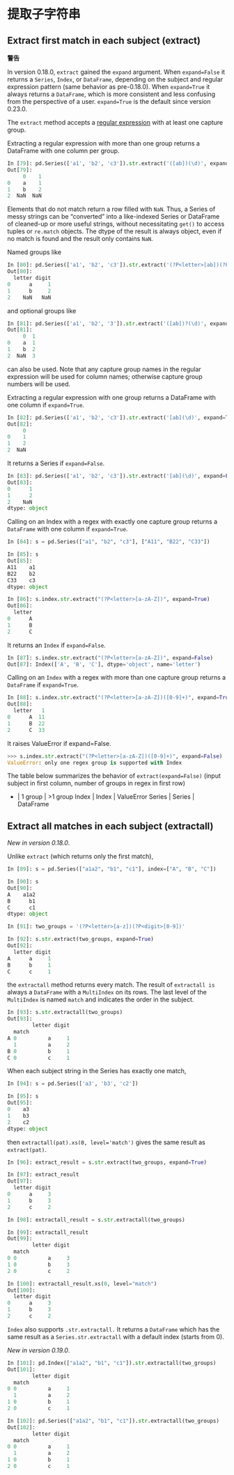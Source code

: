 # 提取子字符串

## Extract first match in each subject (extract)

<div class="warning-warp">
<b>警告</b>
<p>
In version 0.18.0, <code>extract</code> gained the <code>expand</code> argument. When <code>expand=False</code> it returns a <code>Series</code>, <code>Index</code>, or <code>DataFrame</code>, depending on the subject and regular expression pattern (same behavior as pre-0.18.0). When <code>expand=True</code> it always returns a <code>DataFrame</code>, which is more consistent and less confusing from the perspective of a user. <code>expand=True</code> is the default since version 0.23.0.
</p>
</div>

The ``extract`` method accepts a [regular expression](https://docs.python.org/3/library/re.html) with at least one capture group.

Extracting a regular expression with more than one group returns a DataFrame with one column per group.

```python
In [79]: pd.Series(['a1', 'b2', 'c3']).str.extract('([ab])(\d)', expand=False)
Out[79]: 
     0    1
0    a    1
1    b    2
2  NaN  NaN
```

Elements that do not match return a row filled with ``NaN``. Thus, a Series of messy strings can be “converted” into a like-indexed Series or DataFrame of cleaned-up or more useful strings, without necessitating ``get()`` to access tuples or ``re.match`` objects. The dtype of the result is always object, even if no match is found and the result only contains ``NaN``.

Named groups like

```python
In [80]: pd.Series(['a1', 'b2', 'c3']).str.extract('(?P<letter>[ab])(?P<digit>\d)', expand=False)
Out[80]: 
  letter digit
0      a     1
1      b     2
2    NaN   NaN
```

and optional groups like

```python
In [81]: pd.Series(['a1', 'b2', '3']).str.extract('([ab])?(\d)', expand=False)
Out[81]: 
     0  1
0    a  1
1    b  2
2  NaN  3
```

can also be used. Note that any capture group names in the regular expression will be used for column names; otherwise capture group numbers will be used.

Extracting a regular expression with one group returns a DataFrame with one column if ``expand=True``.

```python
In [82]: pd.Series(['a1', 'b2', 'c3']).str.extract('[ab](\d)', expand=True)
Out[82]: 
     0
0    1
1    2
2  NaN
```

It returns a Series if ``expand=False``.

```python
In [83]: pd.Series(['a1', 'b2', 'c3']).str.extract('[ab](\d)', expand=False)
Out[83]: 
0      1
1      2
2    NaN
dtype: object
```

Calling on an Index with a regex with exactly one capture group returns a ``DataFrame`` with one column if ``expand=True``.

```python
In [84]: s = pd.Series(["a1", "b2", "c3"], ["A11", "B22", "C33"])

In [85]: s
Out[85]: 
A11    a1
B22    b2
C33    c3
dtype: object

In [86]: s.index.str.extract("(?P<letter>[a-zA-Z])", expand=True)
Out[86]: 
  letter
0      A
1      B
2      C
```

It returns an ``Index`` if ``expand=False``.

```python
In [87]: s.index.str.extract("(?P<letter>[a-zA-Z])", expand=False)
Out[87]: Index(['A', 'B', 'C'], dtype='object', name='letter')
```

Calling on an ``Index`` with a regex with more than one capture group returns a ``DataFrame`` if ``expand=True``.

```python
In [88]: s.index.str.extract("(?P<letter>[a-zA-Z])([0-9]+)", expand=True)
Out[88]: 
  letter   1
0      A  11
1      B  22
2      C  33
```

It raises ValueError if expand=False.

```python
>>> s.index.str.extract("(?P<letter>[a-zA-Z])([0-9]+)", expand=False)
ValueError: only one regex group is supported with Index
```

The table below summarizes the behavior of ``extract(expand=False)`` (input subject in first column, number of groups in regex in first row)

- | 1 group | >1 group
Index | Index | ValueError
Series | Series | DataFrame

## Extract all matches in each subject (extractall)

*New in version 0.18.0*.

Unlike ``extract`` (which returns only the first match),

```python
In [89]: s = pd.Series(["a1a2", "b1", "c1"], index=["A", "B", "C"])

In [90]: s
Out[90]: 
A    a1a2
B      b1
C      c1
dtype: object

In [91]: two_groups = '(?P<letter>[a-z])(?P<digit>[0-9])'

In [92]: s.str.extract(two_groups, expand=True)
Out[92]: 
  letter digit
A      a     1
B      b     1
C      c     1
```

the ``extractall`` method returns every match. The result of ``extractall is`` always a ``DataFrame`` with a ``MultiIndex`` on its rows. The last level of the ``MultiIndex`` is named ``match`` and indicates the order in the subject.

```python
In [93]: s.str.extractall(two_groups)
Out[93]: 
        letter digit
  match             
A 0          a     1
  1          a     2
B 0          b     1
C 0          c     1
```

When each subject string in the Series has exactly one match,

```python
In [94]: s = pd.Series(['a3', 'b3', 'c2'])

In [95]: s
Out[95]: 
0    a3
1    b3
2    c2
dtype: object
```

then ``extractall(pat).xs(0, level='match')`` gives the same result as ``extract(pat)``.

```python
In [96]: extract_result = s.str.extract(two_groups, expand=True)

In [97]: extract_result
Out[97]: 
  letter digit
0      a     3
1      b     3
2      c     2

In [98]: extractall_result = s.str.extractall(two_groups)

In [99]: extractall_result
Out[99]: 
        letter digit
  match             
0 0          a     3
1 0          b     3
2 0          c     2

In [100]: extractall_result.xs(0, level="match")
Out[100]: 
  letter digit
0      a     3
1      b     3
2      c     2
```

``Index`` also supports ``.str.extractall.`` It returns a ``DataFrame`` which has the same result as a ``Series.str.extractall`` with a default index (starts from 0).

*New in version 0.19.0*.

```python
In [101]: pd.Index(["a1a2", "b1", "c1"]).str.extractall(two_groups)
Out[101]: 
        letter digit
  match             
0 0          a     1
  1          a     2
1 0          b     1
2 0          c     1

In [102]: pd.Series(["a1a2", "b1", "c1"]).str.extractall(two_groups)
Out[102]: 
        letter digit
  match             
0 0          a     1
  1          a     2
1 0          b     1
2 0          c     1
```